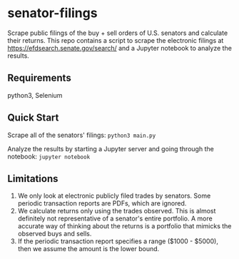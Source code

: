 # senator-filings
Scrape public filings of the buy + sell orders of U.S. senators and calculate their returns. This repo contains a script to scrape the electronic filings at https://efdsearch.senate.gov/search/ and a Jupyter notebook to analyze the results.

## Requirements

python3, Selenium

## Quick Start

Scrape all of the senators' filings: `python3 main.py`

Analyze the results by starting a Jupyter server and going through the notebook: `jupyter notebook`

## Limitations

1. We only look at electronic publicly filed trades by senators. Some periodic transaction reports are PDFs, which are ignored.
2. We calculate returns only using the trades observed. This is almost definitely not representative of a senator's entire portfolio. A more accurate way of thinking about the returns is a portfolio that mimicks the observed buys and sells.
3. If the periodic transaction report specifies a range ($1000 - $5000), then we assume the amount is the lower bound.
